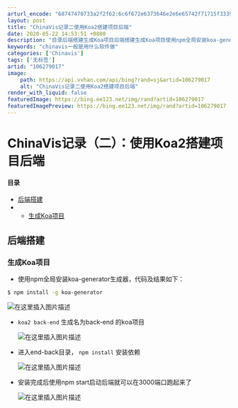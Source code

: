 ```yaml
---
arturl_encode: "68747470733a2f2f62:6c6f672e6373646e2e6e65742f71715f33393337303631332f:61727469636c652f64657461696c732f313036323739303137"
layout: post
title: "ChinaVis记录二使用Koa2搭建项目后端"
date: 2020-05-22 14:53:51 +0800
description: "目录后端搭建生成Koa项目后端搭建生成Koa项目使用npm全局安装koa-generator生成器，"
keywords: "chinavis一般是用什么软件做"
categories: ['Chinavis']
tags: ['无标签']
artid: "106279017"
image:
    path: https://api.vvhan.com/api/bing?rand=sj&artid=106279017
    alt: "ChinaVis记录二使用Koa2搭建项目后端"
render_with_liquid: false
featuredImage: https://bing.ee123.net/img/rand?artid=106279017
featuredImagePreview: https://bing.ee123.net/img/rand?artid=106279017
---
```


# ChinaVis记录（二）：使用Koa2搭建项目后端

#### 目录

* [后端搭建](#_1)
* + [生成Koa项目](#Koa_2)

## 后端搭建

### 生成Koa项目

* 使用npm全局安装koa-generator生成器，代码及结果如下：

```bash
$ npm install -g koa-generator

```

![在这里插入图片描述](https://i-blog.csdnimg.cn/blog_migrate/8413e1974701839d51fb6eedcb7ecd4b.png)

* `koa2 back-end`
  生成名为back-end 的koa项目
    
  ![在这里插入图片描述](https://i-blog.csdnimg.cn/blog_migrate/5decec3feb9525abf57a6392232c7e3f.png)
* 进入end-back目录，
  `npm install`
  安装依赖
    
  ![在这里插入图片描述](https://i-blog.csdnimg.cn/blog_migrate/48909a892132ccba25d68f1934e01c55.png)
* 安装完成后使用npm start启动后端就可以在3000端口跑起来了
    
  ![在这里插入图片描述](https://i-blog.csdnimg.cn/blog_migrate/23871c2527c62fb30dd129deb9520320.png)